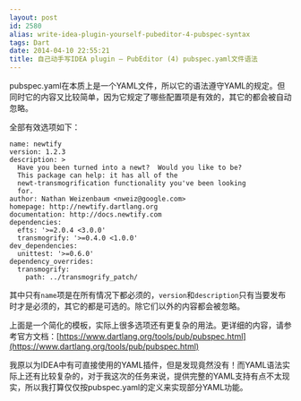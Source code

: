 ```yaml
---
layout: post
id: 2580
alias: write-idea-plugin-yourself-pubeditor-4-pubspec-syntax
tags: Dart
date: 2014-04-10 22:55:21
title: 自己动手写IDEA plugin – PubEditor (4) pubspec.yaml文件语法
---
```


pubspec.yaml在本质上是一个YAML文件，所以它的语法遵守YAML的规定。但同时它的内容又比较简单，因为它规定了哪些配置项是有效的，其它的都会被自动忽略。

全部有效选项如下：

    name: newtify
    version: 1.2.3
    description: >
      Have you been turned into a newt?  Would you like to be?
      This package can help: it has all of the
      newt-transmogrification functionality you've been looking
      for.
    author: Nathan Weizenbaum <nweiz@google.com>
    homepage: http://newtify.dartlang.org
    documentation: http://docs.newtify.com
    dependencies:
      efts: '>=2.0.4 <3.0.0'
      transmogrify: '>=0.4.0 <1.0.0'
    dev_dependencies:
      unittest: '>=0.6.0'
    dependency_overrides:
      transmogrify:
        path: ../transmogrify_patch/

其中只有`name`项是在所有情况下都必须的，`version`和`description`只有当要发布时才是必须的，其它的都是可选的。除它们以外的内容都会被忽略。

上面是一个简化的模板，实际上很多选项还有更复杂的用法。更详细的内容，请参考官方文档：[https://www.dartlang.org/tools/pub/pubspec.html](https://www.dartlang.org/tools/pub/pubspec.html)

我原以为IDEA中有可直接使用的YAML插件，但是发现竟然没有！而YAML语法实际上还有比较复杂的，对于我这次的任务来说，提供完整的YAML支持有点不太现实，所以我打算仅仅按pubspec.yaml的定义来实现部分YAML功能。
